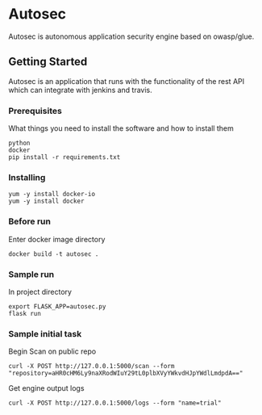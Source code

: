 # Autosec
Autosec is autonomous application security engine based on owasp/glue.

## Getting Started

Autosec is an application that runs with the functionality of the rest API which can integrate with jenkins and travis.

### Prerequisites

What things you need to install the software and how to install them

```
python
docker
pip install -r requirements.txt
```

### Installing


```
yum -y install docker-io
yum -y install docker
```
### Before run
Enter docker image directory
```
docker build -t autosec .
```

### Sample run

In project directory

```
export FLASK_APP=autosec.py
flask run
```

### Sample initial task

Begin Scan on public repo

```
curl -X POST http://127.0.0.1:5000/scan --form "repository=aHR0cHM6Ly9naXRodWIuY29tL0plbXVyYWkvdHJpYWdlLmdpdA=="
```

Get engine output logs 
```
curl -X POST http://127.0.0.1:5000/logs --form "name=trial"
```

